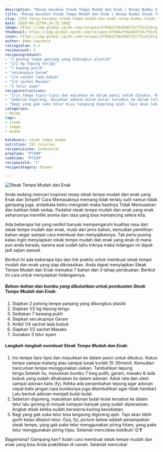 ```yaml
---
description: "Resep masakan Steak Tempe Mudah dan Enak | Resep Bumbu Steak Tempe Mudah dan Enak Yang Bikin Ngiler"
title: "Resep masakan Steak Tempe Mudah dan Enak | Resep Bumbu Steak Tempe Mudah dan Enak Yang Bikin Ngiler"
slug: 1359-resep-masakan-steak-tempe-mudah-dan-enak-resep-bumbu-steak-tempe-mudah-dan-enak-yang-bikin-ngiler
date: 2020-08-22T04:24:25.599Z
image: https://img-global.cpcdn.com/recipes/d7946af58a5b0733/751x532cq70/steak-tempe-mudah-dan-enak-foto-resep-utama.jpg
thumbnail: https://img-global.cpcdn.com/recipes/d7946af58a5b0733/751x532cq70/steak-tempe-mudah-dan-enak-foto-resep-utama.jpg
cover: https://img-global.cpcdn.com/recipes/d7946af58a5b0733/751x532cq70/steak-tempe-mudah-dan-enak-foto-resep-utama.jpg
author: Emma Lawrence
ratingvalue: 4.5
reviewcount: 5
recipeingredient:
- "2 potong tempe panjang yang dibungkus plastik"
- "1/2 kg tepung terigu"
- "7 bawang putih"
- "secukupnya Garam"
- "1/4 sachet lada bubuk"
- "1/2 sachet Masako"
- "3 telur ayam"
recipeinstructions:
- "Iris tempe tipis-tipis dan masukkan ke dalam panci untuk dikukus. Kukus tempe sampai matang atau sampai lunak kurleb 15-30menit. Kemudian hancurkan tempe menggunakan ulekan. Tambahkan tepung terigu.Setelah itu, masukkan bumbu 7 bwg putih, garam, masako &amp; lada bubuk yang sudah dihaluskan ke dalam adonan. Aduk rata dan uleni sampai adonan kalis (fyi, Ketika ada penambahan tepung agar adonan cepat kalis jangan lupa bumbunya juga ditambahkan agar tidak hambar) Lalu bentuk adonan menjadi bulat-bulat."
- "Sebelum digoreng, masukkan adonan bulat-bulat tersebut ke dalam telur lalu goreng di minyak lumayan banyak yang sudah dipanaskan. Angkat steak ketika sudah berwarna kuning kecoklatan."
- "Bagi yang gak suka telur bisa langsung digoreng ajah. Tapi akan lebih gurih kalau dibaluri telur. Oya, fyi, picture below adalah penampakan steak tempe, yang gak pake telur menggunakan piring hitam, yang pake telur menggunakan piring hijau. Selamat mencobaa bukibuk! 😉❣"
categories:
- Resep
tags:
- steak
- tempe
- mudah

katakunci: steak tempe mudah 
nutrition: 155 calories
recipecuisine: Indonesian
preptime: "PT30M"
cooktime: "PT35M"
recipeyield: "1"
recipecategory: Dinner

---
```



![Steak Tempe Mudah dan Enak](https://img-global.cpcdn.com/recipes/d7946af58a5b0733/751x532cq70/steak-tempe-mudah-dan-enak-foto-resep-utama.jpg)

Anda sedang mencari inspirasi resep steak tempe mudah dan enak yang Enak dan Simpel? Cara Memasaknya memang tidak terlalu sulit namun tidak gampang juga. andaikata keliru mengolah maka hasilnya Tidak Memuaskan dan bahkan tidak sedap. Padahal steak tempe mudah dan enak yang enak seharusnya memiliki aroma dan rasa yang bisa memancing selera kita.



Ada beberapa hal yang sedikit banyak mempengaruhi kualitas rasa dari steak tempe mudah dan enak, mulai dari jenis bahan, kemudian pemilihan bahan segar sampai cara membuat dan menyajikannya. Tak perlu pusing kalau ingin menyiapkan steak tempe mudah dan enak yang enak di mana pun anda berada, karena asal sudah tahu triknya maka hidangan ini dapat jadi sajian spesial.


Berikut ini ada beberapa tips dan trik praktis untuk membuat steak tempe mudah dan enak yang siap dikreasikan. Anda dapat menyiapkan Steak Tempe Mudah dan Enak memakai 7 bahan dan 3 tahap pembuatan. Berikut ini cara untuk menyiapkan hidangannya.

<!--inarticleads1-->

##### Bahan-bahan dan bumbu yang dibutuhkan untuk pembuatan Steak Tempe Mudah dan Enak:

1. Siapkan 2 potong tempe panjang yang dibungkus plastik
1. Siapkan 1/2 kg tepung terigu
1. Sediakan 7 bawang putih
1. Siapkan secukupnya Garam
1. Ambil 1/4 sachet lada bubuk
1. Siapkan 1/2 sachet Masako
1. Gunakan 3 telur ayam




<!--inarticleads2-->

##### Langkah-langkah membuat Steak Tempe Mudah dan Enak:

1. Iris tempe tipis-tipis dan masukkan ke dalam panci untuk dikukus. Kukus tempe sampai matang atau sampai lunak kurleb 15-30menit. Kemudian hancurkan tempe menggunakan ulekan. Tambahkan tepung terigu.Setelah itu, masukkan bumbu 7 bwg putih, garam, masako &amp; lada bubuk yang sudah dihaluskan ke dalam adonan. Aduk rata dan uleni sampai adonan kalis (fyi, Ketika ada penambahan tepung agar adonan cepat kalis jangan lupa bumbunya juga ditambahkan agar tidak hambar) Lalu bentuk adonan menjadi bulat-bulat.
1. Sebelum digoreng, masukkan adonan bulat-bulat tersebut ke dalam telur lalu goreng di minyak lumayan banyak yang sudah dipanaskan. Angkat steak ketika sudah berwarna kuning kecoklatan.
1. Bagi yang gak suka telur bisa langsung digoreng ajah. Tapi akan lebih gurih kalau dibaluri telur. Oya, fyi, picture below adalah penampakan steak tempe, yang gak pake telur menggunakan piring hitam, yang pake telur menggunakan piring hijau. Selamat mencobaa bukibuk! 😉❣




Bagaimana? Gampang kan? Itulah cara membuat steak tempe mudah dan enak yang bisa Anda praktikkan di rumah. Selamat mencoba!
